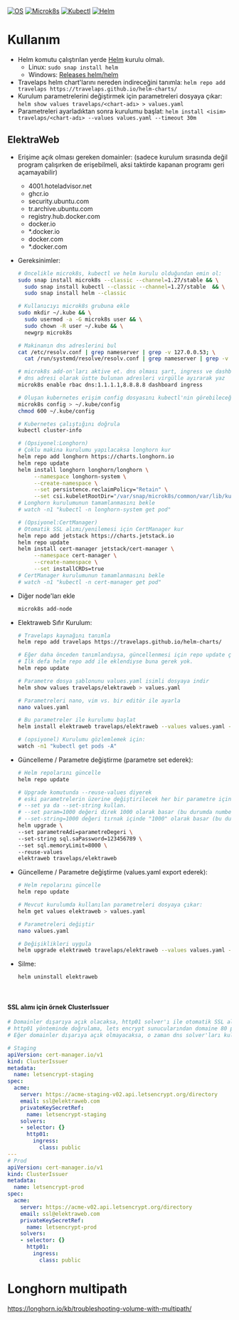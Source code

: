 
[![OS](https://img.shields.io/badge/ubuntu-22.04.4-red?style=flat-square&logo=ubuntu)](https://releases.ubuntu.com/jammy/)
[![Microk8s](https://img.shields.io/badge/microk8s-1.27-red?style=flat-square&logo=canonical)](https://microk8s.io/resources)
[![Kubectl](https://img.shields.io/badge/kubectl-1.27-blue?style=flat-square&logo=kubernetes)](https://kubernetes.io/docs/tasks/tools/)
[![Helm](https://img.shields.io/badge/Helm-blue?style=flat-square&logo=helm)](https://helm.sh/)
# Kullanım

- Helm komutu çalıştırılan yerde [Helm](https://helm.sh) kurulu olmalı.
  - Linux: `sudo snap install helm`
  - Windows: [Releases helm/helm](https://github.com/helm/helm/releases/latest)
- Travelaps helm chart'larını nereden indireceğini tanımla:
  `helm repo add travelaps https://travelaps.github.io/helm-charts/`
- Kurulum parametrelerini değiştirmek için parametreleri dosyaya çıkar:
  `helm show values travelaps/<chart-adı> > values.yaml`
- Parametreleri ayarladıktan sonra kurulumu başlat:
  `helm install <isim> travelaps/<chart-adı> --values values.yaml --timeout 30m`
  
## ElektraWeb

- Erişime açık olması gereken domainler: (sadece kurulum sırasında değil program çalışırken de erişebilmeli, aksi taktirde kapanan programı geri açamayabilir)
  - 4001.hoteladvisor.net
  - ghcr.io
  - security.ubuntu.com
  - tr.archive.ubuntu.com
  - registry.hub.docker.com
  - docker.io
  - *.docker.io
  - docker.com
  - *.docker.com

- Gereksinimler:
    ```bash
    # Öncelikle microk8s, kubectl ve helm kurulu olduğundan emin ol:
    sudo snap install microk8s --classic --channel=1.27/stable && \
      sudo snap install kubectl --classic --channel=1.27/stable  && \
      sudo snap install helm --classic
    ```
    ```bash
    # Kullanıcıyı microk8s grubuna ekle
    sudo mkdir ~/.kube && \
      sudo usermod -a -G microk8s user && \
      sudo chown -R user ~/.kube && \
      newgrp microk8s
    ```    
    ```bash
    # Makinanın dns adreslerini bul
    cat /etc/resolv.conf | grep nameserver | grep -v 127.0.0.53; \
      cat /run/systemd/resolve/resolv.conf | grep nameserver | grep -v 127.0.0.53
    ```
    ```bash 
    # microk8s add-on'ları aktive et. dns olması şart, ingress ve dashboard opsiyonel
    # dns adresi olarak üstte bulunan adresleri virgülle ayırarak yaz
    microk8s enable rbac dns:1.1.1.1,8.8.8.8 dashboard ingress
    
    # Oluşan kubernetes erişim config dosyasını kubectl'nin görebileceği yere dump et
    microk8s config > ~/.kube/config
    chmod 600 ~/.kube/config
    
    # Kubernetes çalıştığını doğrula
    kubectl cluster-info
  
    # (Opsiyonel:Longhorn)
    # Çoklu makina kurulumu yapılacaksa longhorn kur
    helm repo add longhorn https://charts.longhorn.io
    helm repo update
    helm install longhorn longhorn/longhorn \
         --namespace longhorn-system \
         --create-namespace \
         --set persistence.reclaimPolicy="Retain" \
         --set csi.kubeletRootDir="/var/snap/microk8s/common/var/lib/kubelet"
    # Longhorn kurulumunun tamamlanmasını bekle
    # watch -n1 "kubectl -n longhorn-system get pod"
  
    # (Opsiyonel:CertManager)
    # Otomatik SSL alımı/yenilemesi için CertManager kur
    helm repo add jetstack https://charts.jetstack.io
    helm repo update
    helm install cert-manager jetstack/cert-manager \
         --namespace cert-manager \
         --create-namespace \
         --set installCRDs=true
    # CertManager kurulumunun tamamlanmasını bekle
    # watch -n1 "kubectl -n cert-manager get pod"
    ```
- Diğer node'ları ekle
    ```bash
    microk8s add-node
    ```
- Elektraweb Sıfır Kurulum:
    ```bash
    # Travelaps kaynağını tanımla
    helm repo add travelaps https://travelaps.github.io/helm-charts/
    
    # Eğer daha önceden tanımlandıysa, güncellenmesi için repo update çalıştır.
    # İlk defa helm repo add ile eklendiyse buna gerek yok.
    helm repo update

    # Parametre dosya şablonunu values.yaml isimli dosyaya indir
    helm show values travelaps/elektraweb > values.yaml

    # Parametreleri nano, vim vs. bir editör ile ayarla
    nano values.yaml

    # Bu parametreler ile kurulumu başlat
    helm install elektraweb travelaps/elektraweb --values values.yaml --timeout 120m

    # (opsiyonel) Kurulumu gözlemlemek için:
    watch -n1 "kubectl get pods -A"
    ```
- Güncelleme / Parametre değiştirme (parametre set ederek):
    ```bash
    # Helm repolarını güncelle
    helm repo update
    
    # Upgrade komutunda --reuse-values diyerek
    # eski parametrelerin üzerine değiştirilecek her bir parametre için
    # --set ya da --set-string kullan.
    # --set param=1000 değeri direk 1000 olarak basar (bu durumda number olur)
    # --set-string=1000 değeri tırnak içinde "1000" olarak basar (bu durumda string olur)
    helm upgrade \
    --set parametreAdi=parametreDegeri \
    --set-string sql.saPassword=123456789 \
    --set sql.memoryLimit=8000 \
    --reuse-values
    elektraweb travelaps/elektraweb
- Güncelleme / Parametre değiştirme (values.yaml export ederek):
    ```bash
    # Helm repolarını güncelle
    helm repo update
    
    # Mevcut kurulumda kullanılan parametreleri dosyaya çıkar:
    helm get values elektraweb > values.yaml

    # Parametreleri değiştir
    nano values.yaml

    # Değişiklikleri uygula
    helm upgrade elektraweb travelaps/elektraweb --values values.yaml --timeout 120m
    ```
- Silme:
    ```bash
    helm uninstall elektraweb
    ```

<br>

#### SSL alımı için örnek ClusterIssuer

```yaml
# Domainler dışarıya açık olacaksa, http01 solver'ı ile otomatik SSL alınabilir.
# http01 yönteminde doğrulama, lets encrypt sunucularından domaine 80 portundan istek atılarak yapılır.
# Eğer domainler dışarıya açık olmayacaksa, o zaman dns solver'ları kullanılmalı.

# Staging
apiVersion: cert-manager.io/v1
kind: ClusterIssuer
metadata:
  name: letsencrypt-staging
spec:
  acme:
    server: https://acme-staging-v02.api.letsencrypt.org/directory
    email: ssl@elektraweb.com
    privateKeySecretRef:
      name: letsencrypt-staging
    solvers:
    - selector: {}
      http01:
        ingress:
          class: public
---
# Prod
apiVersion: cert-manager.io/v1
kind: ClusterIssuer
metadata:
  name: letsencrypt-prod
spec:
  acme:
    server: https://acme-v02.api.letsencrypt.org/directory
    email: ssl@elektraweb.com
    privateKeySecretRef:
      name: letsencrypt-prod
    solvers:
    - selector: {}
      http01:
        ingress:
          class: public
```
# Longhorn multipath
  https://longhorn.io/kb/troubleshooting-volume-with-multipath/
  
  
